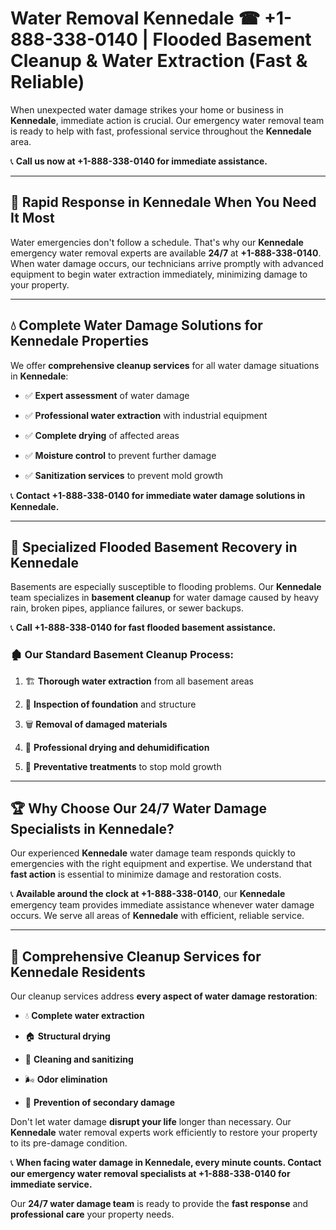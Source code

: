 # Water Removal Kennedale ☎ +1-888-338-0140 | Flooded Basement Cleanup & Water Extraction (Fast & Reliable)

When unexpected water damage strikes your home or business in **Kennedale**, immediate action is crucial. Our emergency water removal team is ready to help with fast, professional service throughout the **Kennedale** area. 

📞 **Call us now at +1-888-338-0140 for immediate assistance.**
---
## 🚀 Rapid Response in Kennedale When You Need It Most
Water emergencies don't follow a schedule. That's why our **Kennedale** emergency water removal experts are available **24/7** at **+1-888-338-0140**. When water damage occurs, our technicians arrive promptly with advanced equipment to begin water extraction immediately, minimizing damage to your property.
---
## 💧 Complete Water Damage Solutions for Kennedale Properties
We offer **comprehensive cleanup services** for all water damage situations in **Kennedale**:
- ✅ **Expert assessment** of water damage  
- ✅ **Professional water extraction** with industrial equipment  
- ✅ **Complete drying** of affected areas  
- ✅ **Moisture control** to prevent further damage  
- ✅ **Sanitization services** to prevent mold growth  
📞 **Contact +1-888-338-0140 for immediate water damage solutions in Kennedale.**
---
## 🌊 Specialized Flooded Basement Recovery in Kennedale
Basements are especially susceptible to flooding problems. Our **Kennedale** team specializes in **basement cleanup** for water damage caused by heavy rain, broken pipes, appliance failures, or sewer backups. 
📞 **Call +1-888-338-0140 for fast flooded basement assistance.**
### 🏚️ Our Standard Basement Cleanup Process:
1. 🏗️ **Thorough water extraction** from all basement areas  
2. 🔎 **Inspection of foundation** and structure  
3. 🗑️ **Removal of damaged materials**  
4. 💨 **Professional drying and dehumidification**  
5. 🚫 **Preventative treatments** to stop mold growth  
---
## 🏆 Why Choose Our 24/7 Water Damage Specialists in Kennedale?
Our experienced **Kennedale** water damage team responds quickly to emergencies with the right equipment and expertise. We understand that **fast action** is essential to minimize damage and restoration costs.
📞 **Available around the clock at +1-888-338-0140**, our **Kennedale** emergency team provides immediate assistance whenever water damage occurs. We serve all areas of **Kennedale** with efficient, reliable service.
---
## 🧹 Comprehensive Cleanup Services for Kennedale Residents
Our cleanup services address **every aspect of water damage restoration**:
- 💧 **Complete water extraction**  
- 🏠 **Structural drying**  
- 🧼 **Cleaning and sanitizing**  
- 🌬️ **Odor elimination**  
- 🚫 **Prevention of secondary damage**  
Don't let water damage **disrupt your life** longer than necessary. Our **Kennedale** water removal experts work efficiently to restore your property to its pre-damage condition.
📞 **When facing water damage in Kennedale, every minute counts. Contact our emergency water removal specialists at +1-888-338-0140 for immediate service.**
Our **24/7 water damage team** is ready to provide the **fast response** and **professional care** your property needs.
